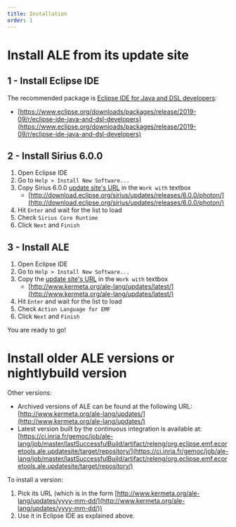 ```yaml
---
title: Installation
order: 1
---
```


Install ALE from its update site
============================

1 - Install Eclipse IDE
-----------------------

The recommended package is [Eclipse IDE for Java and DSL developers](https://www.eclipse.org/downloads/packages/release/2019-09/r/eclipse-ide-java-and-dsl-developers):
- [https://www.eclipse.org/downloads/packages/release/2019-09/r/eclipse-ide-java-and-dsl-developers](https://www.eclipse.org/downloads/packages/release/2019-09/r/eclipse-ide-java-and-dsl-developers)

2 - Install Sirius 6.0.0
------------------------

1. Open Eclipse IDE
2. Go to `Help > Install New Software...`
3. Copy Sirius 6.0.0 [update site's URL](http://download.eclipse.org/sirius/updates/releases/6.0.0/photon/) in the `Work with` textbox
   * [http://download.eclipse.org/sirius/updates/releases/6.0.0/photon/](http://download.eclipse.org/sirius/updates/releases/6.0.0/photon/)
4. Hit `Enter` and wait for the list to load
5. Check `Sirius Core Runtime`
6. Click `Next` and `Finish`
 
3 - Install ALE
---------------

1. Open Eclipse IDE
2. Go to `Help > Install New Software...`
3. Copy the [update site's URL](https://ci.inria.fr/gemoc/job/ale-lang/lastSuccessfulBuild/artifact/releng/org.eclipse.emf.ecoretools.ale.updatesite/target/repository/) in the `Work with` textbox
   * [http://www.kermeta.org/ale-lang/updates/latest/](http://www.kermeta.org/ale-lang/updates/latest/)
4. Hit `Enter` and wait for the list to load
5. Check `Action Language for EMF`
6. Click `Next` and `Finish`

You are ready to go!

Install older ALE versions or nightlybuild version
==========================
Other versions:
- Archived versions of ALE can be found at the following URL: [http://www.kermeta.org/ale-lang/updates/](http://www.kermeta.org/ale-lang/updates/)
- Latest version built by the continuous integration is available at: [https://ci.inria.fr/gemoc/job/ale-lang/job/master/lastSuccessfulBuild/artifact/releng/org.eclipse.emf.ecoretools.ale.updatesite/target/repository/](https://ci.inria.fr/gemoc/job/ale-lang/job/master/lastSuccessfulBuild/artifact/releng/org.eclipse.emf.ecoretools.ale.updatesite/target/repository/)

To install a version:
1. Pick its URL (which is in the form [http://www.kermeta.org/ale-lang/updates/yyyy-mm-dd/](http://www.kermeta.org/ale-lang/updates/yyyy-mm-dd/))
2. Use it in Eclipse IDE as explained above.
